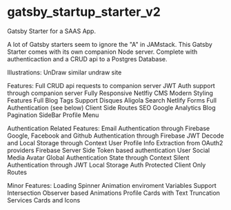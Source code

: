 # gatsby_startup_starter_v2


Gatsby Starter for a SAAS App. 


A lot of Gatsby starters seem to ignore the "A" in JAMstack. This Gatsby Starter comes with its own companion Node server. Complete with authenticaction and a CRUD api to a Postgres Database.





Illustrations: 
UnDraw
similar undraw site


Features: 
Full CRUD api requests to companion server
JWT Auth support through companion server
Fully Responsive
Netlfiy CMS
Modern Styling Features
Full Blog
Tags Support
Disques
Aligola Search
Netlify Forms
Full Authentication (see below)
Client Side Routes
SEO
Google Analytics
Blog Pagination
SideBar Profile Menu


Authentication Related Features: 
Email Authentication through Firebase
Google, Facebook and Github Authentication through Firebase
JWT Decode and Local Storage through Context
User Profile Info Extraction from OAuth2 providers
Firebase Server Side Token based authentication
User Social Media Avatar 
Global Authentication State through Context
Silent Authentication through JWT Local Storage
Auth Protected Client Only Routes


Minor Features:
Loading Spinner Animation
enviroment Variables Support
Intersection Observer based Animations
Profile Cards with Text Truncation
Services Cards and Icons








